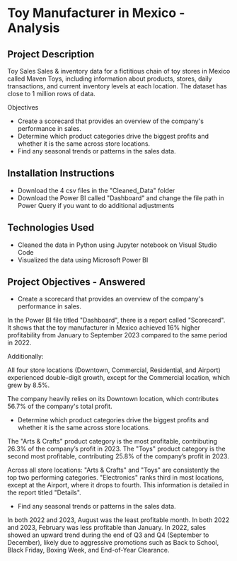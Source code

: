 # Toy Manufacturer in Mexico - Analysis


## Project Description
Toy Sales
Sales & inventory data for a fictitious chain of toy stores in Mexico called Maven Toys, including information about products, stores, daily transactions, and current inventory levels at each location. The dataset has close to 1 million rows of data.

Objectives
- Create a scorecard that provides an overview of the company's performance in sales.
- Determine which product categories drive the biggest profits and whether it is the same across store locations.
- Find any seasonal trends or patterns in the sales data.

## Installation Instructions
- Download the 4 csv files in the "Cleaned_Data" folder
- Download the Power BI called "Dashboard" and change the file path in Power Query if you want to do additional adjustments

## Technologies Used
- Cleaned the data in Python using Jupyter notebook on Visual Studio Code
- Visualized the data using Microsoft Power BI

## Project Objectives - Answered

- Create a scorecard that provides an overview of the company's performance in sales.

In the Power BI file titled "Dashboard", there is a report called "Scorecard". It shows that the toy manufacturer in Mexico achieved 16% higher profitability from January to September 2023 compared to the same period in 2022.

Additionally:

All four store locations (Downtown, Commercial, Residential, and Airport) experienced double-digit growth, except for the Commercial location, which grew by 8.5%.

The company heavily relies on its Downtown location, which contributes 56.7% of the company's total profit.

- Determine which product categories drive the biggest profits and whether it is the same across store locations.

The "Arts & Crafts" product category is the most profitable, contributing 26.3% of the company’s profit in 2023.
The "Toys" product category is the second most profitable, contributing 25.8% of the company’s profit in 2023.

Across all store locations:
"Arts & Crafts" and "Toys" are consistently the top two performing categories.
"Electronics" ranks third in most locations, except at the Airport, where it drops to fourth.
This information is detailed in the report titled "Details".

- Find any seasonal trends or patterns in the sales data.

In both 2022 and 2023, August was the least profitable month.
In both 2022 and 2023, February was less profitable than January.
In 2022, sales showed an upward trend during the end of Q3 and Q4 (September to December), likely due to aggressive promotions such as Back to School, Black Friday, Boxing Week, and End-of-Year Clearance.